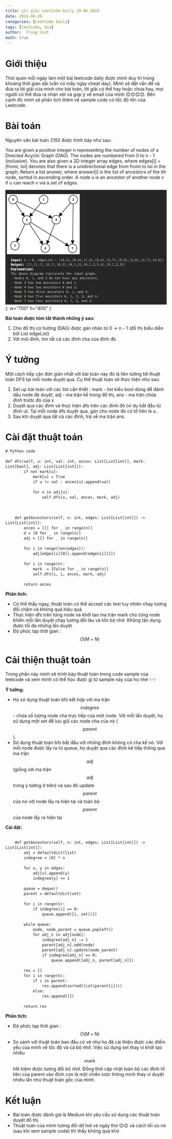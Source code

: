 ```yaml
---
title: Lời giải LeetCode Daily 29-06-2024 
date: 2024-06-29
categories: [LeetCode Daily]
tags: [leetcode, dsa]
author:  Trung Viet 
math: true
---
```




# Giới thiệu 
Thói quen mỗi ngày làm một bài leetcode daily được mình duy trì trong khoảng thời gian dài (vẫn có mấy ngày cheat day). Mình sẽ đặt vấn đề và đưa ra lời giải của mình cho bài toán, lời giải có thể hay hoặc chưa hay, mọi người có thể đưa ra nhận xét và góp ý về email của mình 😊😊😊😊. Bên cạnh đó mình sẽ phân tích thêm về sample code có tốc độ lớn của Leetcode. 


# Bài toán 
Nguyên văn bài toán 2192 được trình bày như sau: 

You are given a positive integer n representing the number of nodes of a Directed Acyclic Graph (DAG). The nodes are numbered from 0 to n - 1 (inclusive).
You are also given a 2D integer array edges, where edges[i] = [fromi, toi] denotes that there is a unidirectional edge from fromi to toi in the graph.
Return a list answer, where answer[i] is the list of ancestors of the ith node, sorted in ascending order.
A node u is an ancestor of another node v if u can reach v via a set of edges.

![example](/assets/img/leetcode-daily/2024-06-29-example.png){: w="700" h="400" }


**Bài toán được tóm tắt thành những ý sau:** 
1. Cho đồ thị có hướng (DAG) được gán nhãn từ 0 -> n - 1 (đồ thị biểu diễn bởi List edgeList)
2. Với mõi đỉnh, tìm tất cả các đỉnh cha của đỉnh đó 



# Ý tưởng 
Một cách tiếp cận đơn giản nhất với bài toán này đó là liên tưởng tới thuật toán DFS tại mỗi node duyệt qua. Cụ thể thuật toán sẽ thực hiện như sau: 
1. Set up bài toán với các list cần thiết : mark - list kiểu bool dùng để đánh dấu node đã duyệt, adj - ma trận kề trong đồ thị, ans - ma trận chứa đỉnh trước đó của x 
2. Duyệt qua các đỉnh và thực hiện dfs trên các đỉnh đó (ví dụ bắt đầu từ đỉnh u). Tại mỗi node dfs duyệt qua, gán cho node đó có tổ tiên là u. 
3. Sau khi duyệt qua tất cả các đỉnh, trả về ma trận ans.


# Cài đặt thuật toán 

```
# Python code 

def dfs(self, u: int, val: int, ances: List[List[int]], mark: List[bool], adj: List[List[int]]): 
        if not mark[u]: 
            mark[u] = True 
            if u != val : ances[u].append(val)

            for x in adj[u]: 
                self.dfs(x, val, ances, mark, adj)



    def getAncestors(self, n: int, edges: List[List[int]]) -> List[List[int]]:
        ances = [[] for _ in range(n)]
        d = [0 for _ in range(n)]
        adj = [[] for _ in range(n)]

        for i in range(len(edges)): 
            adj[edges[i][0]].append(edges[i][1])

        for i in range(n): 
            mark  = [False for _ in range(n)]
            self.dfs(i, i, ances, mark, adj)

        return ances
```

**Phân tích:**
- Có thể thấy ngay, thuật toán có thể accept các test tuy nhiên chạy tương đối chậm và không quá hiệu quả
- Thực hiện dfs trên từng node và khởi tạo ma trận mark cho từng node khiến mỗi lần duyệt chạy tương đối lâu và tốn bộ nhớ. Không tận dụng được tối đa những lần duyệt
- Độ phức tạp thời gian :$$O(M + N)$$


# Cải thiện thuật toán 
Trong phần này mình sẽ trình bày thuật toán trong code sample của leetcode và xem mình có thể học được gì từ sample này của họ nhé ✨✨ 

**Ý tưởng:**
- Họ sử dụng thuật toán bfs kết hợp với ma trận $$indegree$$ - chứa số lượng node cha trực tiếp của một node. Với mỗi lần duyệt, họ sử dụng một set để lưu giữ các node cha của nó ($$parent$$).  
- Sử dụng thuật toán bfs bắt đầu với những đỉnh không có cha kề nó. Với mỗi node được lấy ra từ queue, họ duyệt qua các đỉnh kế tiếp thông qua ma trận $$adj$$ (giống với ma trận $$adj$$ trong ý tưởng ở trên) và sau đó update $$parent$$ của nó với node lấy ra hiện tại và toàn bộ $$parent$$ của node lấy ra hiện tại 


**Cài đặt:**
```

    def getAncestors(self, n: int, edges: List[List[int]]) -> List[List[int]]:
        adj = defaultdict(list)
        indegree = [0] * n

        for x, y in edges:
            adj[x].append(y)
            indegree[y] += 1
        
        queue = deque()
        parent = defaultdict(set)

        for i in range(n):
            if indegree[i] == 0:
                queue.append([i, set()])
        
        while queue:
            node, node_parent = queue.popleft()
            for adj_n in adj[node]:
                indegree[adj_n] -= 1
                parent[adj_n].add(node)
                parent[adj_n].update(node_parent)
                if indegree[adj_n] == 0:
                    queue.append([adj_n, parent[adj_n]])

        res = []
        for i in range(n):
            if i in parent:
                res.append(sorted(list(parent[i])))
            else:
                res.append([])
        
        return res 
```

**Phân tích:**
- Độ phức tạp thời gian :$$O(M + N)$$
- So sánh với thuật toán ban đầu có vẻ như họ đã cải thiện được các điểm yếu của mình về tốc độ và cả bộ nhớ. Việc sử dụng set thay vì khởi tạo nhiều $$mark$$ tiết kiệm được tương đối bộ nhớ. Đồng thời cập nhật toàn bộ các đỉnh tổ tiên của parent vào đỉnh con là một chiến lược thông minh thay vì duyệt nhiều lần như thuật toán gốc của mình. 


# Kết luận 
- Bài toán được đánh giá là Medium khi yêu cầu sử dụng các thuật toán duyệt đồ thị. 
- Thuật toán của mình tương đối dở hơi và ngây thơ 😌😌 và cách tối ưu nó (sau khi xem sample code) thì thấy không quá khó 